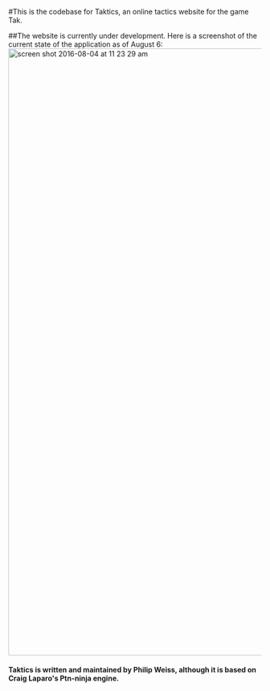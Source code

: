 #This is the codebase for Taktics, an online tactics website for the game Tak. 

##The website is currently under development. Here is a screenshot of the current state of the application as of August 6:
<img width="1207" alt="screen shot 2016-08-04 at 11 23 29 am" src="https://cloud.githubusercontent.com/assets/1817497/17414014/8d5e1b60-5a38-11e6-9199-5b62bfb61813.png">


#### Taktics is written and maintained by Philip Weiss, although it is based on Craig Laparo's Ptn-ninja engine. 
